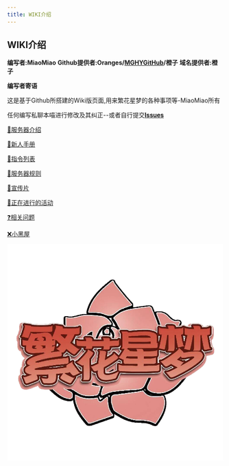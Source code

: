 ```yaml
---
title: WIKI介绍
---
```


## WIKI介绍

**编写者:MiaoMiao**
**Github提供者:Oranges/[MGHYGitHub](https://github.com/MGHYGitHub)/橙子**
**域名提供者:橙子**

 **编写者寄语**<br>

 这是基于Github所搭建的Wiki版页面,用来繁花星梦的各种事项等-MiaoMiao所有<br>

 任何编写私聊本喵进行修改及其纠正--或者自行提交[**Issues**](https://github.com/MGHYGitHub/FHXM-WIKI/issues)

[📢服务器介绍](/Server_introduce/Basic_introduce)

[📄新人手册](/tutorial/README)

[📜指令列表](/instructions/README)

[📑服务器规则](/Server_rule/README)

[🎥宣传片](/disseminate/README)

[🌟正在进行的活动](/Ongoing_activities/Long_term_activities)

[❓相关问题](/Related_problem/Summary)

[❌小黑屋](http://fhxmban.mghy.top:25566)

![cover](/public/fhxm.png)
